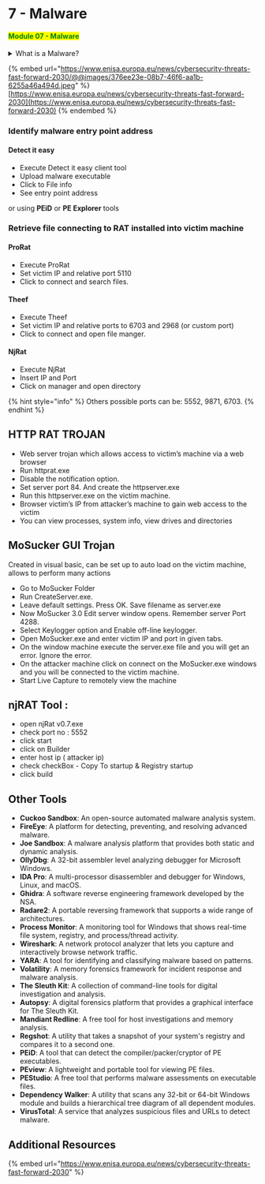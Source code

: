 # 7 - Malware

#### <mark style="color:green;">**Module 07 - Malware**</mark>

<details>

<summary>What is a Malware?</summary>

**Malware** is a broad term that stands for "malicious software." It refers to any software specifically created with the intent to cause harm to computer systems, networks, or users. Malware can take various forms and can cause a wide range of problems, including data theft, system damage, unauthorized access, and more. Some common types of malware include:

1. **Viruses:** Viruses attach themselves to legitimate programs and spread when these programs are executed. They can cause damage to files, steal data, or take control of a system.
2. **Worms:** Worms are self-replicating programs that can spread across networks or the internet without user interaction. They can cause network congestion and exploit vulnerabilities.
3. **Trojans:** Trojans, short for "Trojan Horses," are deceptive programs that appear benign but have malicious functions. They often trick users into executing them.
4. **Ransomware:** Ransomware encrypts a user's data and demands a ransom in exchange for the decryption key. It can lead to data loss or financial extortion.
5. **Spyware:** Spyware monitors a user's activities without their knowledge and collects information like passwords, browsing habits, and personal data, which can be sent to a third party.
6. **Adware:** Adware displays unwanted advertisements and can redirect web traffic to generate revenue for the malware creator.
7. **Rootkits:** Rootkits hide themselves within a system and provide unauthorized access to the attacker. They can be challenging to detect and remove.
8. **Keyloggers:** Keyloggers record keystrokes on a computer, potentially capturing sensitive information such as passwords and credit card numbers.
9. **Botnets:** Botnets are networks of compromised computers, or "bots," controlled by a central server. They are often used to perform large-scale coordinated attacks, such as Distributed Denial of Service (DDoS) attacks.
10. **Fileless Malware:** Fileless malware operates in memory, making it harder to detect as it doesn't leave traces on a computer's hard drive.

### **Static Analysis**

* _**Header Inspection**_: Examine the headers of the executable file. Common executable file formats include PE (Portable Executable) for Windows and ELF (Executable and Linkable Format) for Linux.
* _**Disassembly**_: Disassemble the binary code using a disassembler like IDA Pro, Ghidra, or Radare2. These tools can assist in navigating the assembly code and pinpointing the entry point.

### **Dynamic Analysis**

* _**Debugging**_: Utilize a debugger such as OllyDbg, WinDbg, or GDB to execute the executable in a controlled environment. Set breakpoints and step through the code until you reach the entry point.
* _**Monitoring Tools**_: Employ tools like Process Monitor (ProcMon) on Windows or strace on Linux to track system calls and determine when the executable is loaded and begins execution.

### **Strings and Signatures**

* _**String Analysis**_: Search for strings within the executable that may provide clues to the entry point. Some malware authors leave identifiable strings.
* _**Signature-Based Detection**_: Utilize antivirus or anti-malware tools with signature databases to recognize known malware and their respective entry points.

### **Code Emulation and Analysis**

* _**Sandboxing**_: Execute the executable in a controlled environment, commonly referred to as a sandbox, and observe its behavior. Analyze the resulting logs or outputs for indications of the entry point.

</details>

{% embed url="https://www.enisa.europa.eu/news/cybersecurity-threats-fast-forward-2030/@@images/376ee23e-08b7-46f6-aa1b-6255a46a494d.jpeg" %}
[https://www.enisa.europa.eu/news/cybersecurity-threats-fast-forward-2030](https://www.enisa.europa.eu/news/cybersecurity-threats-fast-forward-2030)
{% endembed %}

### Identify malware entry point address

#### Detect it easy

* Execute Detect it easy client tool
* Upload malware executable
* Click to File info
* See entry point address

or using **PEiD** or **PE Explorer** tools

### Retrieve file connecting to RAT installed into victim machine

#### ProRat

* Execute ProRat
* Set victim IP and relative port 5110
* Click to connect and search files.

#### Theef

* Execute Theef
* Set victim IP and relative ports to 6703 and 2968 (or custom port)
* Click to connect and open file manger.

#### **NjRat**

* Execute NjRat
* Insert IP and Port
* Click on manager and open directory

{% hint style="info" %}
Others possible ports can be: 5552, 9871, 6703.
{% endhint %}

## HTTP RAT TROJAN&#x20;

* Web server trojan which allows access to victim’s machine via a web browser
* Run httprat.exe
* Disable the notification option.
* Set server port 84. And create the httpserver.exe
* Run this httpserver.exe on the victim machine.
* Browser victim’s IP from attacker’s machine to gain web access to the victim
* You can view processes, system info, view drives and directories

## MoSucker GUI Trojan

Created in visual basic, can be set up to auto load on the victim machine, allows to perform many actions

* Go to MoSucker Folder
* Run CreateServer.exe.
* Leave default settings. Press OK. Save filename as server.exe
* Now MoSucker 3.0 Edit server window opens. Remember server Port 4288.
* Select Keylogger option and Enable off-line keylogger.
* Open MoSucker.exe and enter victim IP and port in given tabs.
* On the window machine execute the server.exe file and you will get an error. Ignore the error.
* On the attacker machine click on connect on the MoSucker.exe windows and you will be connected to the victim machine.
* Start Live Capture to remotely view the machine

## njRAT Tool :

* open njRat v0.7.exe&#x20;
* check port no : 5552
* click start
* click on Builder
* enter host ip ( attacker ip)
* check checkBox - Copy To startup & Registry startup
* click build

## Other Tools

* **Cuckoo Sandbox**: An open-source automated malware analysis system.
* **FireEye**: A platform for detecting, preventing, and resolving advanced malware.
* **Joe Sandbox**: A malware analysis platform that provides both static and dynamic analysis.
* **OllyDbg**: A 32-bit assembler level analyzing debugger for Microsoft Windows.
* **IDA Pro**: A multi-processor disassembler and debugger for Windows, Linux, and macOS.
* **Ghidra**: A software reverse engineering framework developed by the NSA.
* **Radare2**: A portable reversing framework that supports a wide range of architectures.
* **Process Monitor**: A monitoring tool for Windows that shows real-time file system, registry, and process/thread activity.
* **Wireshark**: A network protocol analyzer that lets you capture and interactively browse network traffic.
* **YARA**: A tool for identifying and classifying malware based on patterns.
* **Volatility**: A memory forensics framework for incident response and malware analysis.
* **The Sleuth Kit**: A collection of command-line tools for digital investigation and analysis.
* **Autopsy**: A digital forensics platform that provides a graphical interface for The Sleuth Kit.
* **Mandiant Redline**: A free tool for host investigations and memory analysis.
* **Regshot**: A utility that takes a snapshot of your system's registry and compares it to a second one.
* **PEiD**: A tool that can detect the compiler/packer/cryptor of PE executables.
* **PEview**: A lightweight and portable tool for viewing PE files.
* **PEStudio**: A free tool that performs malware assessments on executable files.
* **Dependency Walker**: A utility that scans any 32-bit or 64-bit Windows module and builds a hierarchical tree diagram of all dependent modules.
* **VirusTotal**: A service that analyzes suspicious files and URLs to detect malware.

## Additional Resources

{% embed url="https://www.enisa.europa.eu/news/cybersecurity-threats-fast-forward-2030" %}
